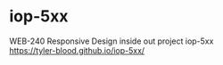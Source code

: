 # iop-5xx

WEB-240 Responsive Design inside out project iop-5xx  
<https://tyler-blood.github.io/iop-5xx/>  
